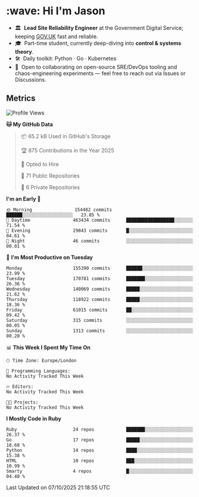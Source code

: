 <h1 align="left" id="jason-title">:wave: Hi I'm Jason</h1>

- 🏛️ &nbsp;**Lead Site Reliability Engineer** at the Government Digital Service; keeping [GOV.UK](https://www.gov.uk/) fast and reliable.
- 🎓 &nbsp;Part-time student, currently deep-diving into **control & systems theory**.  
- 🛠️ &nbsp;Daily toolkit: Python · Go · Kubernetes  
- 🤝 &nbsp;Open to collaborating on open-source SRE/DevOps tooling and chaos-engineering experiments — feel free to reach out via Issues or Discussions.


<h2>Metrics</h2>

<!--START_SECTION:waka-->
![Profile Views](http://img.shields.io/badge/Profile%20Views-1-blue)

**🐱 My GitHub Data** 

> 📦 65.2 kB Used in GitHub's Storage 
 > 
> 🏆 875 Contributions in the Year 2025
 > 
> 💼 Opted to Hire
 > 
> 📜 71 Public Repositories 
 > 
> 🔑 6 Private Repositories 
 > 
**I'm an Early 🐤** 

```text
🌞 Morning                154482 commits      ██████░░░░░░░░░░░░░░░░░░░   23.85 % 
🌆 Daytime                463434 commits      ██████████████████░░░░░░░   71.54 % 
🌃 Evening                29843 commits       █░░░░░░░░░░░░░░░░░░░░░░░░   04.61 % 
🌙 Night                  46 commits          ░░░░░░░░░░░░░░░░░░░░░░░░░   00.01 % 
```
📅 **I'm Most Productive on Tuesday** 

```text
Monday                   155390 commits      ██████░░░░░░░░░░░░░░░░░░░   23.99 % 
Tuesday                  170781 commits      ███████░░░░░░░░░░░░░░░░░░   26.36 % 
Wednesday                140069 commits      █████░░░░░░░░░░░░░░░░░░░░   21.62 % 
Thursday                 118922 commits      █████░░░░░░░░░░░░░░░░░░░░   18.36 % 
Friday                   61015 commits       ██░░░░░░░░░░░░░░░░░░░░░░░   09.42 % 
Saturday                 315 commits         ░░░░░░░░░░░░░░░░░░░░░░░░░   00.05 % 
Sunday                   1313 commits        ░░░░░░░░░░░░░░░░░░░░░░░░░   00.20 % 
```


📊 **This Week I Spent My Time On** 

```text
🕑︎ Time Zone: Europe/London

💬 Programming Languages: 
No Activity Tracked This Week

🔥 Editors: 
No Activity Tracked This Week

🐱‍💻 Projects: 
No Activity Tracked This Week
```

**I Mostly Code in Ruby** 

```text
Ruby                     24 repos            ███████░░░░░░░░░░░░░░░░░░   26.37 % 
Go                       17 repos            █████░░░░░░░░░░░░░░░░░░░░   18.68 % 
Python                   14 repos            ████░░░░░░░░░░░░░░░░░░░░░   15.38 % 
HTML                     10 repos            ███░░░░░░░░░░░░░░░░░░░░░░   10.99 % 
Smarty                   4 repos             █░░░░░░░░░░░░░░░░░░░░░░░░   04.40 % 
```




 Last Updated on 07/10/2025 21:18:55 UTC
<!--END_SECTION:waka-->

<!-- links -->

[issues page]: https://github.com/jasonBirchall/jasonBirchall/issues "jasonBirchall/issues"
